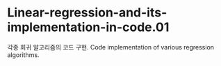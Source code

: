 # Linear-regression-and-its-implementation-in-code.01
각종 회귀 알고리즘의 코드 구현. Code implementation of various regression algorithms.
